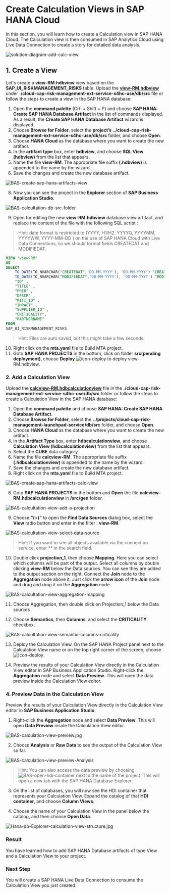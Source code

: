 # Create Calculation Views in SAP HANA Cloud

In this section, you will learn how to create a Calculation view in SAP HANA Cloud. The Calculation view is then consumed in SAP Analytics Cloud using Live Data Connection to create a story for detailed data analysis.

![solution-diagram-add-calc-view](./images/solution-diagram-add-calc-view.jpg)

## 1. Create a View

Let's create a **view-RM.hdbview** view based on the **SAP_UI_RISKMANAGEMENT_RISKS** table. Upload the **[view-RM.hdbview](./view-RM.hdbview)** under **./cloud-cap-risk-management-ext-service-s4hc-use/db/src** file or follow the steps to create a view in the SAP HANA database:

1. Open the **command palette** (Crtl + Shift + P) and choose **SAP HANA: Create SAP HANA Database Artifact** in the list of commands displayed. As a result, the **Create SAP HANA Database Artifact** wizard is displayed.
2. Choose **Browse for Folder**, select the **project’s ../cloud-cap-risk-management-ext-service-s4hc-use/db/src** folder, and choose **Open**.
3. Choose **HANA Cloud** as the database where you want to create the new artifact.
4. In the **artifact type** box, enter **hdbview**, and choose **SQL View (hdbview)** from the list that appears.
6. Name the file **view-RM**. The appropriate file suffix **(.hdbview)** is appended to the name by the wizard.
7. Save the changes and create the new database artifact.

![BAS-create-sap-hana-artifacts-view](./images/BAS-create-sap-hana-artifacts-view.jpg)

8. Now you can see the project in the **Explorer** section of **SAP Business Application Studio**.

![BAS-calcultation-db-src-folder](./images/BAS-calcultation-db-src-folder.jpg)

9. Open for editing the new **view-RM.hdbview** database view artifact, and replace the content of the file with the following SQL script :

>Hint: date format is restricted to (YYYY, H1/H2, YYYYQ, YYYYMM, YYYYWW, YYYY-MM-DD ) on the use of SAP HANA Cloud with Live Data Connections, so we should format
>fields CREATEDAT and MODIFIEDAT.  

>
```sql
VIEW "view-RM"
AS 
SELECT  
    TO_DATE(TO_NVARCHAR("CREATEDAT",'DD-MM-YYYY'), 'DD-MM-YYYY') "CREATEDAT",
    TO_DATE(TO_NVARCHAR("MODIFIEDAT",'DD-MM-YYYY'), 'DD-MM-YYYY') "MODIFIEDAT",
	"ID" ,
	"TITLE" ,
	"PRIO" ,
	"DESCR" ,
	"MITI_ID" ,
	"IMPACT" ,
	"SUPPLIER_ID" ,
	"CRITICALITY",
	"PARTNERNAME"
FROM
SAP_UI_RISKMANAGEMENT_RISKS
```
>Hint: Files are auto saved, but this might take a few seconds.

10. Right click on the **mta.yaml** file to Build MTA project.
11. Goto **SAP HANA PROJECTS** in the bottom, click on folder **src(pending deployment)**, choose **Deploy** ![icon-deploy](./images/icon-deploy.png) to deploy view-RM.hdbview.

### 2. Add a Calculation View

Upload the **[calcview-RM.hdbcalculationview](./calcview-RM.hdbcalculationview)** file in the **./cloud-cap-risk-management-ext-service-s4hc-use/db/src** folder or follow the steps to create a Calculation View in the SAP HANA database:

1. Open the **command palette** and choose **SAP HANA: Create SAP HANA Database Artifact**.
2. Choose **Browse for Folder**, select the **../projects/cloud-cap-risk-management-launchpad-service/db/src** folder, and choose **Open**.
3. Choose **HANA Cloud** as the database where you want to create the new artifact.
4. In the **Artifact Type** box, enter **hdbcalculationview**, and choose **Calculation View (hdbcalculationview)** from the list that appears.
5. Select the **CUBE** data category.
6. Name the file **calcview-RM**. The appropriate file suffix **(.hdbcalculationview)** is appended to the name by the wizard.
7. Save the changes and create the new database artifact.
8. Right click on the **mta.yaml** file to Build MTA project.

![BAS-create-sap-hana-artifacts-calc-view](./images/BAS-create-sap-hana-artifacts-calc-view.jpg)

8. Goto **SAP HANA PROJECTS** in the bottom and **Open** the file **calcview-RM.hdbcalculationview** in **/src/gen** folder.

![BAS-calcultation-view-add-a-projection](./images/BAS-calcultation-view-add-a-projection.jpg)

9. Choose **"(+)"** to open the **Find Data Sources** dialog box, select the **View** radio button and enter in the filter : **view-RM**.

![BAS-calcultation-view-select-data-source](./images/BAS-calcultation-view-select-data-source.jpg)

>Hint: If you want to see all objects available via the connection service, enter ** in the search field.

10. Double click **projection_1**, then choose **Mapping**. Here you can select which columns will be part of the output. Select all columns by double clicking **view-RM** below the Data sources. You can see they are added to the output section on the right. Connect the **Join** node to the **Aggregation** node above it. Just click the **arrow icon** of the **Join** node and drag and drop it on the **Aggregation** node.

![BAS-calcultation-view-aggregation-mapping](./images/BAS-calcultation-view-aggregation-mapping.jpg)

11. Choose Aggregation, then double click on Projection_1 below the Data sources

12. Choose **Semantics**, then **Columns**, and select the **CRITICALITY** checkbox.

![BAS-calcultation-view-semantic-columns-criticality](./images/BAS-calcultation-view-semantic-columns-criticality.jpg)

13. Deploy the Calculation View. On the SAP HANA Project panel next to the Calculation View name or on the top right corner of the screen, choose ![icon-deploy](./images/icon-deploy.png).

14. Preview the results of your Calculation View directly in the Calculation View editor in SAP Business Application Studio. Right-click the **Aggregation** node and select **Data Preview**. This will open the data preview inside the Calculation View editor.

### 4. Preview Data in the Calculation View

Preview the results of your Calculation View directly in the Calculation View editor in **SAP Business Application Studio**.

1. Right-click the **Aggregation** node and select **Data Preview**. This will open **Data Preview** inside the Calculation View editor.

![BAS-calculation-view-preview.jpg](./images/BAS-calculation-view-preview.jpg)

2. Choose **Analysis** or **Raw Data** to see the output of the Calculation View so far.

![BAS-calculation-view-preview-Analysis](./images/BAS-calculation-view-preview-Analysis.jpg)

>Hint:  You can also access the data preview by choosing ![BAS-open-hdi-container](./images/BAS-open-hdi-container.jpg) next to the name of the project. This will open a new tab with the SAP HANA Database Explorer.

3. On the list of databases, you will now see the HDI container that represents your Calculation View. Expand the catalog of that **HDI container**, and choose **Column Views**.

4. Choose the name of your Calculation View in the panel below the catalog, and then choose **Open Data**.

![Hana-db-Explorer-calculation-view-structure.jpg](./images/Hana-db-Explorer-calculation-view-structure.jpg)

### Result
You have learned how to add SAP HANA Database artifacts of type View and a Calculation View to your project. 

### Next Step
You will create a SAP HANA Live Data Connection to consume the Calculation View you just created.

